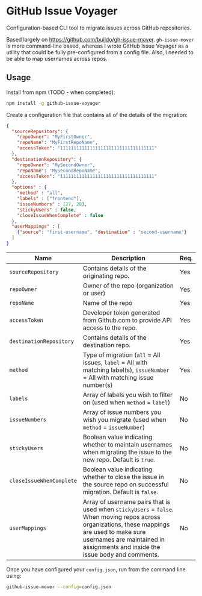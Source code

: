 # GitHub Issue Voyager 

Configuration-based CLI tool to migrate issues across GitHub repositories.  

Based largely on <https://github.com/buildo/gh-issue-mover>. `gh-issue-mover` is more command-line based, whereas I wrote GitHub Issue Voyager as a utility that could be fully pre-configured from a config file. Also, I needed to be able to map usernames across repos.    

## Usage

Install from npm (TODO - when completed):

```bash
npm install -g github-issue-voyager 
```

Create a configuration file that contains all of the details of the migration: 

```json
{
  "sourceRepository": {
    "repoOwner": "MyFirstOwner",
    "repoName": "MyFirstRepoName",
    "accessToken": "11111111111111111111111111111111111"
  },
  "destinationRepository": {
    "repoOwner": "MySecondOwner",
    "repoName": "MySecondRepoName",
    "accessToken": "11111111111111111111111111111111111"
  }, 
  "options" : {
    "method" : "all", 
    "labels" : ["frontend"], 
    "issueNumbers" : [27, 28], 
    "stickyUsers" : false, 
    "closeIssueWhenComplete" : false
  }, 
  "userMappings" : [
    {"source": "first-username", "destination" : "second-username"} 
  ]
}
```

| Name                     | Description                                                  | Req. |
| ------------------------ | ------------------------------------------------------------ | ---- |
| `sourceRepository`       | Contains details of the originating repo.                    | Yes  |
| `repoOwner`              | Owner of the repo (organization or user)                     | Yes  |
| `repoName`               | Name of the repo                                             | Yes  |
| `accessToken`            | Developer token generated from Github.com to provide API access to the repo. | Yes  |
| `destinationRepository`  | Contains details of the destination repo.                    | Yes  |
| `method`                 | Type of migration (`all` = All issues, `label` = All with matching label(s), `issueNumber` = All with matching issue number(s) | Yes  |
| `labels`                 | Array of labels you wish to filter on (used when `method` = `label`) | No   |
| `issueNumbers`           | Array of issue numbers you wish you migrate (used when `method` = `issueNumber`) | No   |
| `stickyUsers`            | Boolean value indicating whether to maintain usernames when migrating the issue to the new repo. Default is `true`. | No   |
| `closeIssueWhenComplete` | Boolean value indicating whether to close the issue in the source repo on successful migration. Default is `false`. | No   |
| `userMappings`           | Array of username pairs that is used when `stickyUsers` = `false`. When moving repos across organizations, these mappings are used to make sure usernames are maintained in assignments and inside the issue body and comments. | No   |

Once you have configured your `config.json`, run from the command line using: 

```bash
github-issue-mover --config=config.json
```

